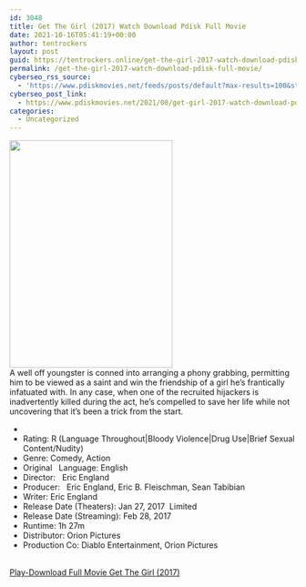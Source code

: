 ```yaml
---
id: 3048
title: Get The Girl (2017) Watch Download Pdisk Full Movie
date: 2021-10-16T05:41:19+00:00
author: tentrockers
layout: post
guid: https://tentrockers.online/get-the-girl-2017-watch-download-pdisk-full-movie/
permalink: /get-the-girl-2017-watch-download-pdisk-full-movie/
cyberseo_rss_source:
  - 'https://www.pdiskmovies.net/feeds/posts/default?max-results=100&start-index=801'
cyberseo_post_link:
  - https://www.pdiskmovies.net/2021/08/get-girl-2017-watch-download-pdisk-full.html
categories:
  - Uncategorized
---
```

<div class="separator">
  <a href="https://1.bp.blogspot.com/-2KVNXpATOtc/YSIrOJq0vpI/AAAAAAAAalQ/Yo-MFfkNFi89KtgXoHqYS1s23md2BG2vwCLcBGAsYHQ/s969/Get%2BThe%2BGirl%2B%25282017%2529%2BWatch%2BDownload%2BPdisk%2BFull%2BMovie.jpg"><img loading="lazy" border="0" data-original-height="969" data-original-width="692" height="400" src="https://1.bp.blogspot.com/-2KVNXpATOtc/YSIrOJq0vpI/AAAAAAAAalQ/Yo-MFfkNFi89KtgXoHqYS1s23md2BG2vwCLcBGAsYHQ/w286-h400/Get%2BThe%2BGirl%2B%25282017%2529%2BWatch%2BDownload%2BPdisk%2BFull%2BMovie.jpg" width="286" /></a>
</div>



<div>
  <span>A well off youngster is conned into arranging a phony grabbing, permitting him to be viewed as a saint and win the friendship of a girl he&#8217;s frantically infatuated with. In any case, when one of the recruited hijackers is inadvertently killed during the act, he&#8217;s compelled to save her life while not uncovering that it&#8217;s been a trick from the start.</span>
</div>

<div>
  <ul>
    <li>
      <span><br /></span>
    </li>
    <li>
      Rating:<span> </span>R (Language Throughout|Bloody Violence|Drug Use|Brief Sexual Content/Nudity)
    </li>
    <li>
      Genre:<span> </span>Comedy, Action
    </li>
    <li>
      Original&nbsp; &nbsp;Language:<span> </span>English
    </li>
    <li>
      Director:<span> </span>&nbsp;&nbsp;Eric England
    </li>
    <li>
      Producer:&nbsp; &nbsp;Eric England, Eric B. Fleischman, Sean Tabibian
    </li>
    <li>
      Writer:<span> </span>Eric England
    </li>
    <li>
      Release Date (Theaters):<span> </span>Jan 27, 2017&nbsp; Limited
    </li>
    <li>
      Release Date (Streaming):<span> </span>Feb 28, 2017
    </li>
    <li>
      Runtime:<span> </span>1h 27m
    </li>
    <li>
      Distributor:<span> </span>Orion Pictures
    </li>
    <li>
      Production Co:<span> </span>Diablo Entertainment, Orion Pictures
    </li>
  </ul>
</div>

  
<a href="https://kofilink.com/1/bnYyamFoMDA0Zm9s?dn=1" onclick="window.open('https://kofilink.com/1/bnYyamFoMDA0Zm9s?dn=1','popup','width=600,height=600'); return false;" target="popup" rel="noopener"><br /> Play-Download Full Movie Get The Girl (2017)<br /> </a>